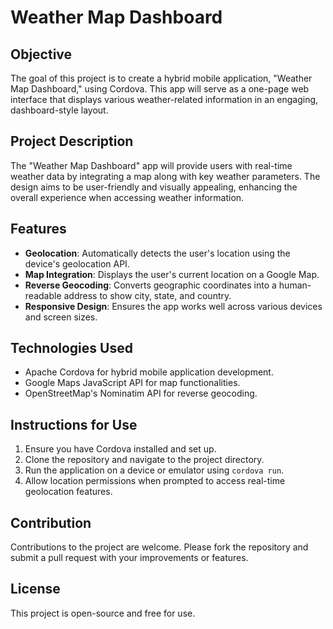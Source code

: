 # Weather Map Dashboard

## Objective
The goal of this project is to create a hybrid mobile application, "Weather Map Dashboard," using Cordova. This app will serve as a one-page web interface that displays various weather-related information in an engaging, dashboard-style layout.

## Project Description
The "Weather Map Dashboard" app will provide users with real-time weather data by integrating a map along with key weather parameters. The design aims to be user-friendly and visually appealing, enhancing the overall experience when accessing weather information.

## Features
- **Geolocation**: Automatically detects the user's location using the device's geolocation API.
- **Map Integration**: Displays the user's current location on a Google Map.
- **Reverse Geocoding**: Converts geographic coordinates into a human-readable address to show city, state, and country.
- **Responsive Design**: Ensures the app works well across various devices and screen sizes.

## Technologies Used
- Apache Cordova for hybrid mobile application development.
- Google Maps JavaScript API for map functionalities.
- OpenStreetMap's Nominatim API for reverse geocoding.

## Instructions for Use
1. Ensure you have Cordova installed and set up.
2. Clone the repository and navigate to the project directory.
3. Run the application on a device or emulator using `cordova run`.
4. Allow location permissions when prompted to access real-time geolocation features.

## Contribution
Contributions to the project are welcome. Please fork the repository and submit a pull request with your improvements or features.

## License
This project is open-source and free for use. 